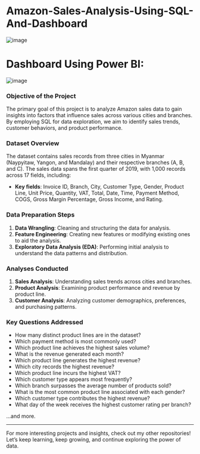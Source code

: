 # Amazon-Sales-Analysis-Using-SQL-And-Dashboard
![image](https://github.com/user-attachments/assets/77c9b4c1-3ac4-4faa-8463-7089e8abf1e1)

# Dashboard Using Power BI:
![image](https://github.com/user-attachments/assets/58fd0870-d4fa-40f7-8fdc-159744c2a0ed)



### **Objective of the Project**
The primary goal of this project is to analyze Amazon sales data to gain insights into factors that influence sales across various cities and branches. By employing SQL for data exploration, we aim to identify sales trends, customer behaviors, and product performance.

### **Dataset Overview**
The dataset contains sales records from three cities in Myanmar (Naypyitaw, Yangon, and Mandalay) and their respective branches (A, B, and C). The sales data spans the first quarter of 2019, with 1,000 records across 17 fields, including:
- **Key fields**: Invoice ID, Branch, City, Customer Type, Gender, Product Line, Unit Price, Quantity, VAT, Total, Date, Time, Payment Method, COGS, Gross Margin Percentage, Gross Income, and Rating.

### **Data Preparation Steps**
1. **Data Wrangling**: Cleaning and structuring the data for analysis.
2. **Feature Engineering**: Creating new features or modifying existing ones to aid the analysis.
3. **Exploratory Data Analysis (EDA)**: Performing initial analysis to understand the data patterns and distribution.

### **Analyses Conducted**
1. **Sales Analysis**: Understanding sales trends across cities and branches.
2. **Product Analysis**: Examining product performance and revenue by product line.
3. **Customer Analysis**: Analyzing customer demographics, preferences, and purchasing patterns.

### **Key Questions Addressed**
- How many distinct product lines are in the dataset?
- Which payment method is most commonly used?
- Which product line achieves the highest sales volume?
- What is the revenue generated each month?
- Which product line generates the highest revenue?
- Which city records the highest revenue?
- Which product line incurs the highest VAT?
- Which customer type appears most frequently?
- Which branch surpasses the average number of products sold?
- What is the most common product line associated with each gender?
- Which customer type contributes the highest revenue?
- What day of the week receives the highest customer rating per branch?

…and more.

---

For more interesting projects and insights, check out my other repositories! Let’s keep learning, keep growing, and continue exploring the power of data.


